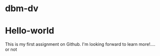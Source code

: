 # dbm-dv
# Hello-world
This is my first assignment on Github.
I'm looking forward to learn more!.... or not
